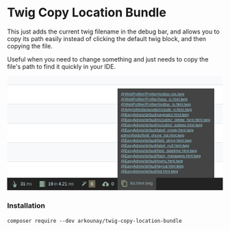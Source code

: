 # Twig Copy Location Bundle

This just adds the current twig filename in the debug bar, and allows you to copy its path easily instead of clicking the default twig block, and then copying the file.

Useful when you need to change something and just needs to copy the file's path to find it quickly in your IDE.

![demo-image](https://github.com/arkounay/twig-copy-location-bundle/blob/master/demo.png)

### Installation
`composer require --dev arkounay/twig-copy-location-bundle`